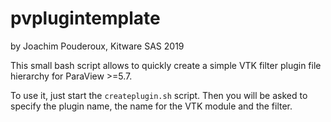 # pvplugintemplate
by Joachim Pouderoux, Kitware SAS 2019

This small bash script allows to quickly create a simple VTK filter plugin file hierarchy for ParaView >=5.7.

To use it, just start the `createplugin.sh` script.
Then you will be asked to specify the plugin name, the name for the VTK module and the filter.
